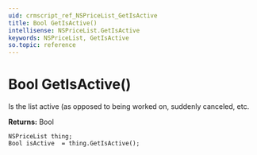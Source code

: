 ```yaml
---
uid: crmscript_ref_NSPriceList_GetIsActive
title: Bool GetIsActive()
intellisense: NSPriceList.GetIsActive
keywords: NSPriceList, GetIsActive
so.topic: reference
---
```


# Bool GetIsActive()

Is the list active (as opposed to being worked on, suddenly canceled, etc.

**Returns:** Bool

```crmscript
NSPriceList thing;
Bool isActive  = thing.GetIsActive();
```


